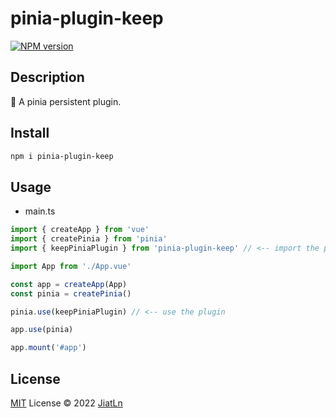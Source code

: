 # pinia-plugin-keep

[![NPM version](https://img.shields.io/npm/v/pinia-plugin-keep?color=a1b858&label=)](https://www.npmjs.com/package/pinia-plugin-keep)

## Description

🍍 A pinia persistent plugin.

## Install

```bash
npm i pinia-plugin-keep
```
## Usage

- main.ts

```typescript
import { createApp } from 'vue'
import { createPinia } from 'pinia'
import { keepPiniaPlugin } from 'pinia-plugin-keep' // <-- import the plugin

import App from './App.vue'

const app = createApp(App)
const pinia = createPinia()

pinia.use(keepPiniaPlugin) // <-- use the plugin

app.use(pinia)

app.mount('#app')
```

## License

[MIT](./LICENSE) License © 2022 [JiatLn](https://github.com/jiatln)
